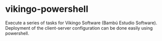# vikingo-powershell
Execute a series of tasks for Vikingo Software (Bambú Estudio Software). Deployment of the client-server configuration can be done easily using powershell.

